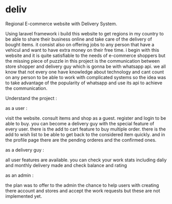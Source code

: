 # deliv
 Regional E-commerce website with Delivery System.

Using laravel framework i build this website to get regions in my country to be able to share their business online and take care of the delivery of bought items.
it consist also on offering jobs to any person that have a vehicul and want to have extra money on their free time.
i begin with this website and it is quite satisfiable to the needs of e-commerce shoppers 
but the missing piece of puzzle in this project is the communication between store shopper and delivery guy which is gonna be with whatsapp api.
we all know that not every one have knowledge about technology and cant count on any person to be able to work with complicated systems so the idea was to take advantage of the popularity of whatsapp and use its api to achieve the communication.


Understand the project : 

as a user : 

visit the website.
consult items and shop as a guest.
register and login to be able to buy.
you can become a delivery guy with the special feature of every user.
there is the add to cart feature to buy multiple order.
there is the add to wish list to be able to get back to the considered item quickly.
and in the profile page there are the pending orderes and the confirmed ones. 

as a delivery guy : 

all user features are available.
you can check your work stats including daliy and monthly delivery made and check balance and rating 

as an admin : 

the plan was to offer to the admin the chance to help users with creating there account and stores and accept the work requests but these are not implemented yet.


 
